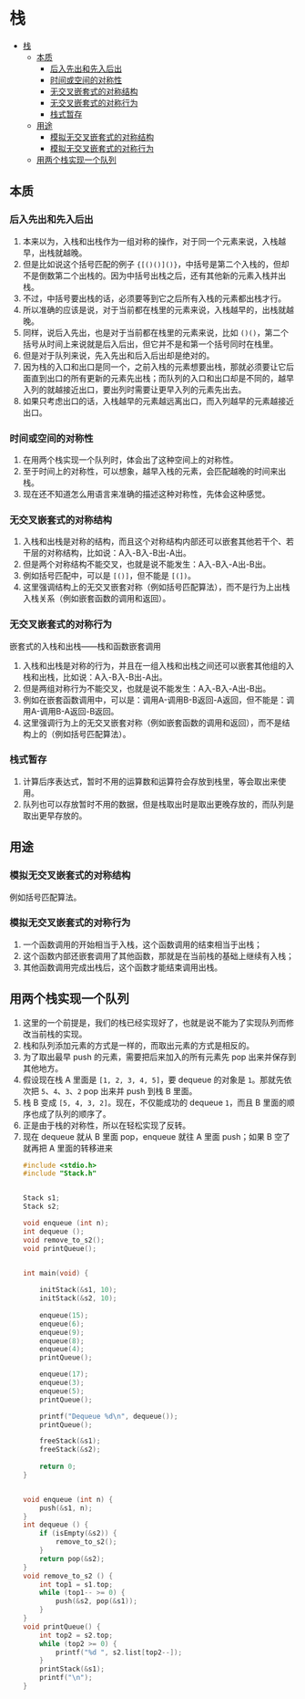 # 栈


<!-- TOC -->

- [栈](#栈)
    - [本质](#本质)
        - [后入先出和先入后出](#后入先出和先入后出)
        - [时间或空间的对称性](#时间或空间的对称性)
        - [无交叉嵌套式的对称结构](#无交叉嵌套式的对称结构)
        - [无交叉嵌套式的对称行为](#无交叉嵌套式的对称行为)
        - [栈式暂存](#栈式暂存)
    - [用途](#用途)
        - [模拟无交叉嵌套式的对称结构](#模拟无交叉嵌套式的对称结构)
        - [模拟无交叉嵌套式的对称行为](#模拟无交叉嵌套式的对称行为)
    - [用两个栈实现一个队列](#用两个栈实现一个队列)

<!-- /TOC -->


## 本质
### 后入先出和先入后出
1. 本来以为，入栈和出栈作为一组对称的操作，对于同一个元素来说，入栈越早，出栈就越晚。
2. 但是比如说这个括号匹配的例子 `{[()()]()}`，中括号是第二个入栈的，但却不是倒数第二个出栈的。因为中括号出栈之后，还有其他新的元素入栈并出栈。
3. 不过，中括号要出栈的话，必须要等到它之后所有入栈的元素都出栈才行。
4. 所以准确的应该是说，对于当前都在栈里的元素来说，入栈越早的，出栈就越晚。
5. 同样，说后入先出，也是对于当前都在栈里的元素来说，比如 `()()`，第二个括号从时间上来说就是后入后出，但它并不是和第一个括号同时在栈里。
6. 但是对于队列来说，先入先出和后入后出却是绝对的。
7. 因为栈的入口和出口是同一个，之前入栈的元素想要出栈，那就必须要让它后面直到出口的所有更新的元素先出栈；而队列的入口和出口却是不同的，越早入列的就越接近出口，要出列时需要让更早入列的元素先出去。
8. 如果只考虑出口的话，入栈越早的元素越远离出口，而入列越早的元素越接近出口。

### 时间或空间的对称性
1. 在用两个栈实现一个队列时，体会出了这种空间上的对称性。
2. 至于时间上的对称性，可以想象，越早入栈的元素，会匹配越晚的时间来出栈。
3. 现在还不知道怎么用语言来准确的描述这种对称性，先体会这种感觉。

### 无交叉嵌套式的对称结构
1. 入栈和出栈是对称的结构，而且这个对称结构内部还可以嵌套其他若干个、若干层的对称结构，比如说：A入-B入-B出-A出。
2. 但是两个对称结构不能交叉，也就是说不能发生：A入-B入-A出-B出。
3. 例如括号匹配中，可以是 `[()]`，但不能是 `[(])`。
4. 这里强调结构上的无交叉嵌套对称（例如括号匹配算法），而不是行为上出栈入栈关系（例如嵌套函数的调用和返回）。

### 无交叉嵌套式的对称行为
嵌套式的入栈和出栈——栈和函数嵌套调用
1. 入栈和出栈是对称的行为，并且在一组入栈和出栈之间还可以嵌套其他组的入栈和出栈，比如说：A入-B入-B出-A出。
2. 但是两组对称行为不能交叉，也就是说不能发生：A入-B入-A出-B出。
3. 例如在嵌套函数调用中，可以是：调用A-调用B-B返回-A返回，但不能是：调用A-调用B-A返回-B返回。
4. 这里强调行为上的无交叉嵌套对称（例如嵌套函数的调用和返回），而不是结构上的（例如括号匹配算法）。

### 栈式暂存
1. 计算后序表达式，暂时不用的运算数和运算符会存放到栈里，等会取出来使用。
2. 队列也可以存放暂时不用的数据，但是栈取出时是取出更晚存放的，而队列是取出更早存放的。


## 用途
### 模拟无交叉嵌套式的对称结构
例如括号匹配算法。

### 模拟无交叉嵌套式的对称行为
1. 一个函数调用的开始相当于入栈，这个函数调用的结束相当于出栈；
2. 这个函数内部还嵌套调用了其他函数，那就是在当前栈的基础上继续有入栈；
3. 其他函数调用完成出栈后，这个函数才能结束调用出栈。


## 用两个栈实现一个队列
1. 这里的一个前提是，我们的栈已经实现好了，也就是说不能为了实现队列而修改当前栈的实现。
2. 栈和队列添加元素的方式是一样的，而取出元素的方式是相反的。
3. 为了取出最早 push 的元素，需要把后来加入的所有元素先 pop 出来并保存到其他地方。
4. 假设现在栈 A 里面是 `[1, 2, 3, 4, 5]`，要 dequeue 的对象是 `1`。那就先依次把 `5`、`4`、`3`、`2` pop 出来并 push 到栈 B 里面。
5. 栈 B 变成 `[5, 4, 3, 2]`。现在，不仅能成功的 dequeue `1`，而且 B 里面的顺序也成了队列的顺序了。
6. 正是由于栈的对称性，所以在轻松实现了反转。
7. 现在 dequeue 就从 B 里面 pop，enqueue 就往 A 里面 push；如果 B 空了就再把 A 里面的转移进来
    ```cpp
    #include <stdio.h>
    #include "Stack.h"


    Stack s1;
    Stack s2;

    void enqueue (int n);
    int dequeue ();
    void remove_to_s2();
    void printQueue();


    int main(void) {
        
        initStack(&s1, 10);
        initStack(&s2, 10);
        
        enqueue(15);
        enqueue(6);
        enqueue(9);
        enqueue(8);
        enqueue(4);
        printQueue();

        enqueue(17);
        enqueue(3);
        enqueue(5);
        printQueue();

        printf("Dequeue %d\n", dequeue());
        printQueue();

        freeStack(&s1);
        freeStack(&s2);
        
        return 0;
    }


    void enqueue (int n) {
        push(&s1, n);
    }
    int dequeue () {
        if (isEmpty(&s2)) {
            remove_to_s2();
        }
        return pop(&s2);
    }
    void remove_to_s2 () {
        int top1 = s1.top;
        while (top1-- >= 0) {
            push(&s2, pop(&s1));
        }
    }
    void printQueue() {
        int top2 = s2.top;
        while (top2 >= 0) {
            printf("%d ", s2.list[top2--]);
        }
        printStack(&s1);
        printf("\n");
    }
    ```